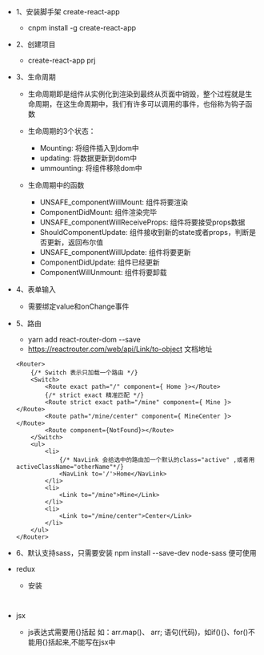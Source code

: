+ 1、安装脚手架 create-react-app
    - cnpm install -g create-react-app
+ 2、创建项目
    - create-react-app prj



+ 3、生命周期
    - 生命周期即是组件从实例化到渲染到最终从页面中销毁，整个过程就是生命周期，在这生命周期中，我们有许多可以调用的事件，也俗称为钩子函数

    - 生命周期的3个状态：
        - Mounting: 将组件插入到dom中
        - updating: 将数据更新到dom中
        - ummounting: 将组件移除dom中
    - 生命周期中的函数
        - UNSAFE_componentWillMount: 组件将要渲染
        - ComponentDidMount: 组件渲染完毕
        - UNSAFE_componentWillReceiveProps: 组件将要接受props数据
        - ShouldComponentUpdate: 组件接收到新的state或者props，判断是否更新，返回布尔值
        - UNSAFE_componentWillUpdate: 组件将要更新
        - ComponentDidUpdate: 组件已经更新
        - ComponentWillUnmount: 组件将要卸载

+ 4、表单输入
    - 需要绑定value和onChange事件


+ 5、路由
    - yarn add react-router-dom --save
    - https://reactrouter.com/web/api/Link/to-object  文档地址
    ```
    <Router>
        {/* Switch 表示只加载一个路由 */}
        <Switch>
            <Route exact path="/" component={ Home }></Route>
            {/* strict exact 精准匹配 */}
            <Route strict exact path="/mine" component={ Mine }></Route>
            <Route path="/mine/center" component={ MineCenter }></Route>
            <Route component={NotFound}></Route>
        </Switch>
        <ul>
            <li>
                {/* NavLink 会给选中的路由加一个默认的class="active" ,或者用activeClassName="otherName"*/}
                <NavLink to='/'>Home</NavLink>
            </li>
            <li>
                <Link to="/mine">Mine</Link>
            </li>
            <li>
                <Link to="/mine/center">Center</Link>
            </li>
        </ul>
    </Router>
    ```
+ 6、默认支持sass，只需要安装 npm install --save-dev node-sass  便可使用

+ redux
    - 安装
    ``` yarn add redux


+ jsx
    - js表达式需要用{}括起 如：arr.map()、 arr; 语句(代码)，如if(){}、for()不能用{}括起来,不能写在jsx中